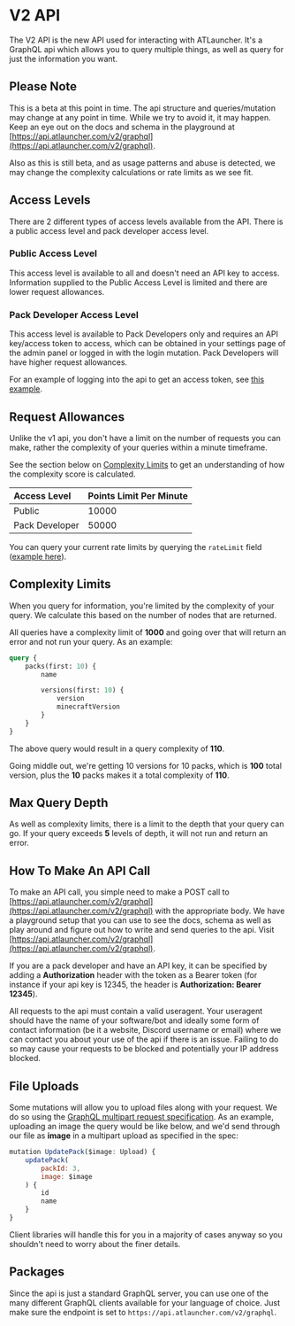 # V2 API

The V2 API is the new API used for interacting with ATLauncher. It's a GraphQL api which allows you to query multiple
things, as well as query for just the information you want.

## Please Note

This is a beta at this point in time. The api structure and queries/mutation may change at any point in time. While we
try to avoid it, it may happen. Keep an eye out on the docs and schema in the playground at
[https://api.atlauncher.com/v2/graphql](https://api.atlauncher.com/v2/graphql).

Also as this is still beta, and as usage patterns and abuse is detected, we may change the complexity calculations or
rate limits as we see fit.

## Access Levels

There are 2 different types of access levels available from the API. There is a public access level and pack developer
access level.

### Public Access Level

This access level is available to all and doesn't need an API key to access. Information supplied to the Public Access
Level is limited and there are lower request allowances.

### Pack Developer Access Level

This access level is available to Pack Developers only and requires an API key/access token to access, which can be
obtained in your settings page of the admin panel or logged in with the login mutation. Pack Developers will have higher
request allowances.

For an example of logging into the api to get an access token, see
[this example](/api-docs/v2/query-examples/pack-developer#login).

## Request Allowances

Unlike the v1 api, you don't have a limit on the number of requests you can make, rather the complexity of your queries
within a minute timeframe.

See the section below on [Complexity Limits](#complexity-limits) to get an understanding of how the complexity score is
calculated.

| Access Level   | Points Limit Per Minute |
| :------------- | :---------------------- |
| Public         | 10000                   |
| Pack Developer | 50000                   |

You can query your current rate limits by querying the `rateLimit` field
([example here](/api-docs/v2/query-examples/public#check-rate-limiting)).

## Complexity Limits

When you query for information, you're limited by the complexity of your query. We calculate this based on the number
of nodes that are returned.

All queries have a complexity limit of **1000** and going over that will return an error and not run your query. As an
example:

```graphql
query {
    packs(first: 10) {
        name

        versions(first: 10) {
            version
            minecraftVersion
        }
    }
}
```

The above query would result in a query complexity of **110**.

Going middle out, we're getting 10 versions for 10 packs, which is **100** total version, plus the **10** packs makes it
a total complexity of **110**.

## Max Query Depth

As well as complexity limits, there is a limit to the depth that your query can go. If your query exceeds **5** levels
of depth, it will not run and return an error.

## How To Make An API Call

To make an API call, you simple need to make a POST call to
[https://api.atlauncher.com/v2/graphql](https://api.atlauncher.com/v2/graphql) with the appropriate body. We have a
playground setup that you can use to see the docs, schema as well as play around and figure out how to write and send
queries to the api. Visit
[https://api.atlauncher.com/v2/graphql](https://api.atlauncher.com/v2/graphql).

If you are a pack developer and have an API key, it can be specified by adding a **Authorization** header with the token
as a Bearer token (for instance if your api key is 12345, the header is **Authorization: Bearer 12345**).

All requests to the api must contain a valid useragent. Your useragent should have the name of your software/bot and
ideally some form of contact information (be it a website, Discord username or email) where we can contact you about
your use of the api if there is an issue. Failing to do so may cause your requests to be blocked and potentially your
IP address blocked.

## File Uploads

Some mutations will allow you to upload files along with your request. We do so using the
[GraphQL multipart request specification](https://github.com/jaydenseric/graphql-multipart-request-spec). As an example,
uploading an image the query would be like below, and we'd send through our file as **image** in a multipart upload as
specified in the spec:

```js
mutation UpdatePack($image: Upload) {
    updatePack(
        packId: 3,
        image: $image
    ) {
        id
        name
    }
}
```

Client libraries will handle this for you in a majority of cases anyway so you shouldn't need to worry about the finer
details.

## Packages

Since the api is just a standard GraphQL server, you can use one of the many different GraphQL clients available for
your language of choice. Just make sure the endpoint is set to `https://api.atlauncher.com/v2/graphql`.
